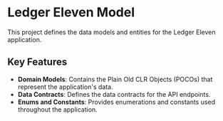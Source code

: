 # Ledger Eleven Model

This project defines the data models and entities for the Ledger Eleven application.

## Key Features

* **Domain Models**: Contains the Plain Old CLR Objects (POCOs) that represent the application's data.
* **Data Contracts**: Defines the data contracts for the API endpoints.
* **Enums and Constants**: Provides enumerations and constants used throughout the application.

